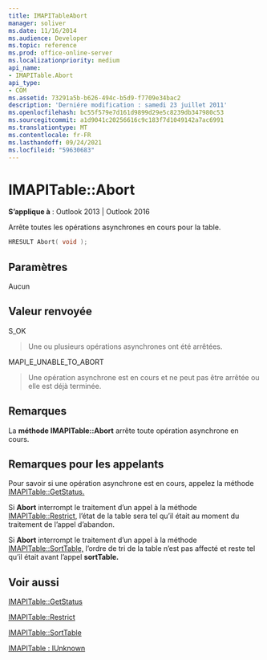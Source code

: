 ```yaml
---
title: IMAPITableAbort
manager: soliver
ms.date: 11/16/2014
ms.audience: Developer
ms.topic: reference
ms.prod: office-online-server
ms.localizationpriority: medium
api_name:
- IMAPITable.Abort
api_type:
- COM
ms.assetid: 73291a5b-b626-494c-b5d9-f7709e34bac2
description: 'Derniére modification : samedi 23 juillet 2011'
ms.openlocfilehash: bc55f579e7d161d9899d29e5c8239db347980c53
ms.sourcegitcommit: a1d9041c20256616c9c183f7d1049142a7ac6991
ms.translationtype: MT
ms.contentlocale: fr-FR
ms.lasthandoff: 09/24/2021
ms.locfileid: "59630683"
---
```

# <a name="imapitableabort"></a>IMAPITable::Abort

  
  
**S’applique à** : Outlook 2013 | Outlook 2016 
  
Arrête toutes les opérations asynchrones en cours pour la table.
  
```cpp
HRESULT Abort( void );
```

## <a name="parameters"></a>Paramètres

Aucun
  
## <a name="return-value"></a>Valeur renvoyée

S_OK 
  
> Une ou plusieurs opérations asynchrones ont été arrêtées.
    
MAPI_E_UNABLE_TO_ABORT 
  
> Une opération asynchrone est en cours et ne peut pas être arrêtée ou elle est déjà terminée.
    
## <a name="remarks"></a>Remarques

La **méthode IMAPITable::Abort** arrête toute opération asynchrone en cours. 
  
## <a name="notes-to-callers"></a>Remarques pour les appelants

Pour savoir si une opération asynchrone est en cours, appelez la méthode [IMAPITable::GetStatus.](imapitable-getstatus.md) 
  
Si **Abort** interrompt le traitement d’un appel à la méthode [IMAPITable::Restrict,](imapitable-restrict.md) l’état de la table sera tel qu’il était au moment du traitement de l’appel d’abandon.  
  
Si **Abort** interrompt le traitement d’un appel à la méthode [IMAPITable::SortTable,](imapitable-sorttable.md) l’ordre de tri de la table n’est pas affecté et reste tel qu’il était avant l’appel **sortTable.** 
  
## <a name="see-also"></a>Voir aussi



[IMAPITable::GetStatus](imapitable-getstatus.md)
  
[IMAPITable::Restrict](imapitable-restrict.md)
  
[IMAPITable::SortTable](imapitable-sorttable.md)
  
[IMAPITable : IUnknown](imapitableiunknown.md)

